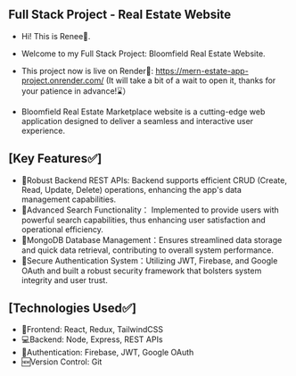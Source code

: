 ## Full Stack Project - Real Estate Website
- Hi! This is Renee👋.
- Welcome to my Full Stack Project: Bloomfield Real Estate Website.

- This project now is live on Render🎉: https://mern-estate-app-project.onrender.com/
 (It will take a bit of a wait to open it, thanks for your patience in advance!⌛️）

- Bloomfield Real Estate Marketplace website is a cutting-edge web application designed to deliver a seamless and interactive user experience.

## [Key Features✅]
- 🌟Robust Backend REST APIs: Backend supports efficient CRUD (Create, Read, Update, Delete) operations, enhancing the app's data management capabilities.
- 🌟Advanced Search Functionality： Implemented to provide users with powerful search capabilities, thus enhancing user satisfaction and operational efficiency.
- 🌟MongoDB Database Management：Ensures streamlined data storage and quick data retrieval, contributing to overall system performance.
- 🌟Secure Authentication System：Utilizing JWT, Firebase, and Google OAuth and built a robust security framework that bolsters system integrity and user trust.

## [Technologies Used✅]
- 🌸Frontend: React, Redux, TailwindCSS
- 💻Backend: Node, Express, REST APIs
- 🔑Authentication: Firebase, JWT, Google OAuth
- 🆕Version Control: Git
